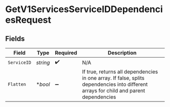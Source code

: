 # GetV1ServicesServiceIDDependenciesRequest


## Fields

| Field                                                                                                                                 | Type                                                                                                                                  | Required                                                                                                                              | Description                                                                                                                           |
| ------------------------------------------------------------------------------------------------------------------------------------- | ------------------------------------------------------------------------------------------------------------------------------------- | ------------------------------------------------------------------------------------------------------------------------------------- | ------------------------------------------------------------------------------------------------------------------------------------- |
| `ServiceID`                                                                                                                           | *string*                                                                                                                              | :heavy_check_mark:                                                                                                                    | N/A                                                                                                                                   |
| `Flatten`                                                                                                                             | **bool*                                                                                                                               | :heavy_minus_sign:                                                                                                                    | If true, returns all dependencies in one array. If false, splits dependencies into different arrays for child and parent dependencies |